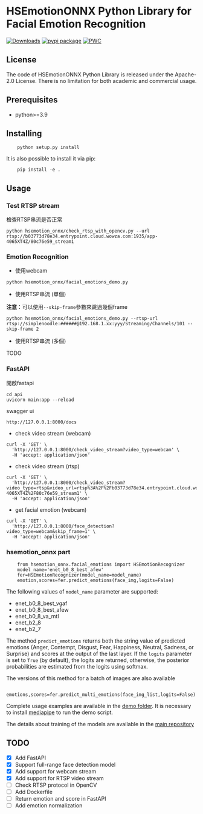 # HSEmotionONNX Python Library for Facial Emotion Recognition
[![Downloads](https://static.pepy.tech/personalized-badge/hsemotion_onnx?period=total&units=international_system&left_color=grey&right_color=blue&left_text=pip%20installs)](https://pepy.tech/project/hsemotion_onnx)
[![pypi package](https://img.shields.io/badge/version-v0.3.1-blue)](https://pypi.org/project/hsemotion_onnx)
[![PWC](https://img.shields.io/endpoint.svg?url=https://paperswithcode.com/badge/classifying-emotions-and-engagement-in-online/facial-expression-recognition-on-affectnet)](https://paperswithcode.com/sota/facial-expression-recognition-on-affectnet?p=classifying-emotions-and-engagement-in-online)

## License

The code of HSEmotionONNX Python Library is released under the Apache-2.0 License. There is no limitation for both academic and commercial usage.

## Prerequisites

- python>=3.9


## Installing

```
    python setup.py install
```

It is also possible to install it via pip:
```
    pip install -e .
```

## Usage

### Test RTSP stream

檢查RTSP串流是否正常

```
python hsemotion_onnx/check_rtsp_with_opencv.py --url rtsp://b03773d78e34.entrypoint.cloud.wowza.com:1935/app-4065XT4Z/80c76e59_stream1

```

### Emotion Recognition

- 使用webcam

```
python hsemotion_onnx/facial_emotions_demo.py
```

- 使用RTSP串流 (單個)

**注意**：可以使用`--skip-frame`參數來跳過幾個frame

```
python hsemotion_onnx/facial_emotions_demo.py --rtsp-url rtsp://simplenoodle:######@192.168.1.xx:yyy/Streaming/Channels/101 --skip-frame 2
```

- 使用RTSP串流 (多個)

TODO

### FastAPI

開啟fastapi

```
cd api
uvicorn main:app --reload
```

swagger ui

```
http://127.0.0.1:8000/docs
```

- check video stream (webcam)

```
curl -X 'GET' \
  'http://127.0.0.1:8000/check_video_stream?video_type=webcam' \
  -H 'accept: application/json'
```


- check video stream (rtsp)

```
curl -X 'GET' \
  'http://127.0.0.1:8000/check_video_stream?video_type=rtsp&video_url=rtsp%3A%2F%2Fb03773d78e34.entrypoint.cloud.wowza.com%3A1935%2Fapp-4065XT4Z%2F80c76e59_stream1' \
  -H 'accept: application/json'
```

- get facial emotion (webcam)

```
curl -X 'GET' \
  'http://127.0.0.1:8000/face_detection?video_type=webcam&skip_frame=1' \
  -H 'accept: application/json'
```


### hsemotion_onnx part

```
    from hsemotion_onnx.facial_emotions import HSEmotionRecognizer
    model_name='enet_b0_8_best_afew'
    fer=HSEmotionRecognizer(model_name=model_name)
    emotion,scores=fer.predict_emotions(face_img,logits=False)
```

The following values of `model_name` parameter are supported:
- enet_b0_8_best_vgaf
- enet_b0_8_best_afew
- enet_b0_8_va_mtl
- enet_b2_8
- enet_b2_7

The method `predict_emotions` returns both the string value of predicted emotions (Anger, Contempt, Disgust, Fear, Happiness, Neutral, Sadness, or Surprise) and scores at the output of the last layer. 
If the `logits` parameter is set to `True` (by default), the logits are returned, otherwise, the posterior probabilities are estimated from the logits using softmax.


The versions of this method for a batch of images are also available
```
    emotions,scores=fer.predict_multi_emotions(face_img_list,logits=False)
```

Complete usage examples are available in the [demo folder](demo). It is necessary to install [mediapipe](https://google.github.io/mediapipe/) to run the demo script.

The details about training of the models are available in the [main repository](https://github.com/HSE-asavchenko/face-emotion-recognition)


## TODO

- [x] Add FastAPI
- [x] Support full-range face detection model
- [x] Add support for webcam stream
- [x] Add support for RTSP video stream
- [ ] Check RTSP protocol in OpenCV 
- [ ] Add Dockerfile
- [ ] Return emotion and score in FastAPI
- [ ] Add emotion normalization
